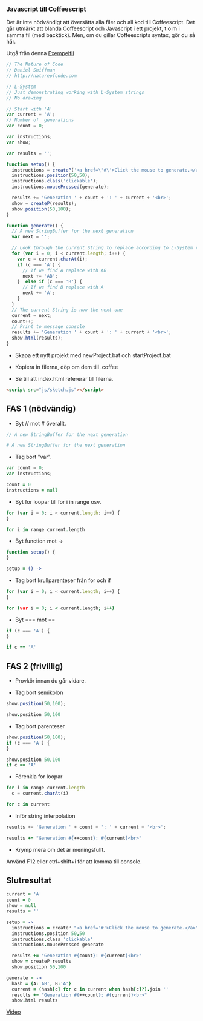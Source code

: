 ### Javascript till Coffeescript

Det är inte nödvändigt att översätta alla filer och all kod till Coffeescript. Det går utmärkt att blanda Coffeescript och Javascript i ett projekt, t o m i samma fil (med backtick). Men, om du gillar Coffeescripts syntax, gör du så här.

Utgå från denna [Exempelfil](https://raw.githubusercontent.com/shiffman/The-Nature-of-Code-Examples-p5.js/master/chp08_fractals/NOC_8_08_SimpleLSystem/sketch.js)

```javascript
// The Nature of Code
// Daniel Shiffman
// http://natureofcode.com

// L-System
// Just demonstrating working with L-System strings
// No drawing

// Start with 'A'
var current = 'A';
// Number of  generations
var count = 0;

var instructions;
var show;

var results = '';

function setup() {
  instructions = createP('<a href=\'#\'>Click the mouse to generate.</a>');
  instructions.position(50,50);
  instructions.class('clickable');
  instructions.mousePressed(generate);

  results += 'Generation ' + count + ': ' + current + '<br>';
  show = createP(results);
  show.position(50,100);
}

function generate() {
  // A new StringBuffer for the next generation
  var next = '';

  // Look through the current String to replace according to L-System rules
  for (var i = 0; i < current.length; i++) {
    var c = current.charAt(i);
    if (c === 'A') {
      // If we find A replace with AB
      next += 'AB';
    }  else if (c === 'B') {
      // If we find B replace with A
      next += 'A';
    }
  }
  // The current String is now the next one
  current = next;
  count++;
  // Print to message console
  results += 'Generation ' + count + ': ' + current + '<br>';
  show.html(results);
}
```

* Skapa ett nytt projekt med newProject.bat och startProject.bat

* Kopiera in filerna, döp om dem till .coffee

* Se till att index.html refererar till filerna.

```html
<script src="js/sketch.js"></script>
```

## FAS 1 (nödvändig)

* Byt // mot # överallt.
```javascript
// A new StringBuffer for the next generation
```
```coffeescript
# A new StringBuffer for the next generation
```

* Tag bort "var".
```javascript
var count = 0;
var instructions;
```
```coffeescript
count = 0
instructions = null
```

* Byt for loopar till for i in range osv.

```javascript
for (var i = 0; i < current.length; i++) {
}
```
```coffeescript
for i in range current.length
```
* Byt function mot ->

```javascript
function setup() {
}
```
```coffeescript
setup = () ->
```

* Tag bort krullparenteser från for och if
```javascript
for (var i = 0; i < current.length; i++) {
}
```
```coffeescript
for (var i = 0; i < current.length; i++)
```

* Byt === mot ==
```javascript
if (c === 'A') {
}
```
```coffeescript
if c == 'A'
```

## FAS 2 (frivillig)

* Provkör innan du går vidare.

* Tag bort semikolon
```javascript
show.position(50,100);
```
```coffeescript
show.position 50,100
```

* Tag bort parenteser
```javascript
show.position(50,100);
if (c === 'A') {
}
```
```coffeescript
show.position 50,100
if c == 'A'
```

* Förenkla for loopar

```javascript
for i in range current.length
  c = current.charAt(i)
```
```coffeescript
for c in current
```

* Inför string interpolation
```javascript
results += 'Generation ' + count + ': ' + current + '<br>';
```
```coffeescript
results += "Generation #{++count}: #{current}<br>"
```

* Krymp mera om det är meningsfullt.

Använd F12 eller ctrl+shift+i för att komma till console.

## Slutresultat

```coffeescript
current = 'A'
count = 0
show = null
results = ''

setup = ->
  instructions = createP "<a href='#'>Click the mouse to generate.</a>"
  instructions.position 50,50
  instructions.class 'clickable'
  instructions.mousePressed generate

  results += "Generation #{count}: #{current}<br>"
  show = createP results
  show.position 50,100

generate = ->
  hash = {A:'AB', B:'A'}
  current = (hash[c] for c in current when hash[c]?).join ''
  results += "Generation #{++count}: #{current}<br>"
  show.html results
```

[Video](https://www.youtube.com/watch?v=E1B4UoSQMFw&index=19&list=PLRqwX-V7Uu6ZiZxtDDRCi6uhfTH4FilpH)